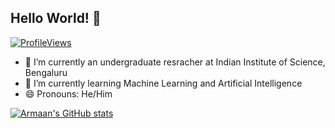 ## Hello World! 👋
[![ProfileViews](https://komarev.com/ghpvc/?username=Armxyz1&color=green&style=flat)](https://komarev.com/ghpvc/?username=Armxyz1)
<!--
**Armxyz1/Armxyz1** is a ✨ _special_ ✨ repository because its `README.md` (this file) appears on your GitHub profile.

Here are some ideas to get you started: -->

- 🔭 I’m currently an undergraduate resracher at Indian Institute of Science, Bengaluru
- 🌱 I’m currently learning Machine Learning and Artificial Intelligence
- 😄 Pronouns: He/Him

[![Armaan's GitHub stats](https://github-readme-stats.vercel.app/api?username=Armxyz1&show_icons=true&theme=chartreuse-dark&rank_icon=github)](https://github.com/Armxyz1/github-readme-stats)
